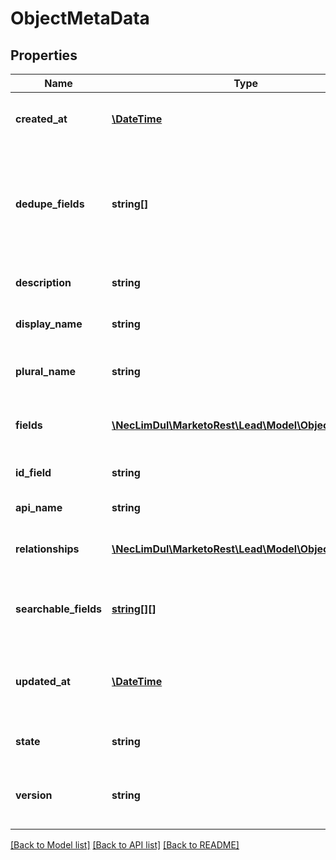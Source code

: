 # ObjectMetaData

## Properties
Name | Type | Description | Notes
------------ | ------------- | ------------- | -------------
**created_at** | [**\DateTime**](\DateTime.md) | Datetime when the object type was created | 
**dedupe_fields** | **string[]** | List of dedupe fields.  Arrays with multiple members are compound keys | 
**description** | **string** | Description of the object type | 
**display_name** | **string** | UI display-name of the object type | 
**plural_name** | **string** | UI plural-name of the custom object type | 
**fields** | [**\NecLimDul\MarketoRest\Lead\Model\ObjectField[]**](ObjectField.md) | List of fields available on the object type | 
**id_field** | **string** | Primary id key of the object type | 
**api_name** | **string** | Name of the object type | 
**relationships** | [**\NecLimDul\MarketoRest\Lead\Model\ObjectRelation[]**](ObjectRelation.md) | List of relationships which the object has | 
**searchable_fields** | [**string[][]**](array.md) | List of fields valid for use as a filter type in a query | 
**updated_at** | [**\DateTime**](\DateTime.md) | Datetime when the object type was most recently updated | 
**state** | **string** | Approval state of object type | [optional] 
**version** | **string** | Version of object type that is returned in response | 

[[Back to Model list]](../README.md#documentation-for-models) [[Back to API list]](../README.md#documentation-for-api-endpoints) [[Back to README]](../README.md)


